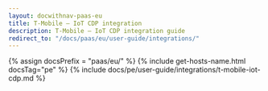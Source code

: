 ```yaml
---
layout: docwithnav-paas-eu
title: T-Mobile – IoT CDP integration
description: T-Mobile – IoT CDP integration guide
redirect_to: "/docs/paas/eu/user-guide/integrations/"
---
```


{% assign docsPrefix = "paas/eu/" %}
{% include get-hosts-name.html docsTag="pe" %}
{% include docs/pe/user-guide/integrations/t-mobile-iot-cdp.md %}
